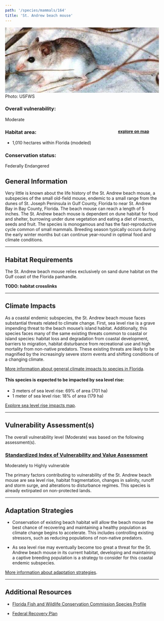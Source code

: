 ```yaml
---
path: '/species/mammals/164'
title: 'St. Andrew beach mouse'
---
```


<content-header icon="rodents" title="St. Andrew beach mouse" subtitle="Peromyscus polionotus peninsularis">
</content-header>

<div id="TopSection">

<div class="header-photo"><img src="164.jpg" alt="Photo for 164"/>
<figcaption>Photo: USFWS</figcaption></div>

<div>

### Overall vulnerability:

<div class="vulnerability vulnerability-moderate">Moderate</div>

<h3>Habitat area: 
<a href="/species/mammals/164/map" style="float:right;font-size:smaller;margin-right: 2rem;">
<fa-icon name="map"></fa-icon>
explore on map
</a>
</h3>

-   1,010 hectares within Florida (modeled)


### Conservation status:

Federally Endangered

</div>
</div>

## General Information

Very little is known about the life history of the St. Andrew beach mouse, a subspecies of the small old-field mouse, endemic to a small range from the dunes of St. Joseph Peninsula in Gulf County, Florida to near St. Andrew Bay in Bay County, Florida.  The beach mouse can reach a length of 5 inches.  The St. Andrew beach mouse is dependent on dune habitat for food and shelter, burrowing under dune vegetation and eating a diet of insects, seeds and fruit.   The species is monogamous and has the fast-reproductive cycle common of small mammals.  Breeding season typically occurs during the early winter months but can continue year-round in optimal food and climate conditions.

<hr />

## Habitat Requirements

The St. Andrew beach mouse relies exclusively on sand dune habitat on the Gulf coast of the Florida panhandle.

**TODO: habitat crosslinks**

<hr />

## Climate Impacts

As a coastal endemic subspecies, the St. Andrew beach mouse faces substantial threats related to climate change.  First, sea level rise is a grave impending threat to the beach mouse’s island habitat.  Additionally, this species faces many of the same existing threats common to coastal or island species: habitat loss and degradation from coastal development, barriers to migration, habitat disturbance from recreational use and high mortality from non-native predators.  These existing threats are likely to be magnified by the increasingly severe storm events and shifting conditions of a changing climate.

[More information about general climate impacts to species in Florida](/impacts/species).


#### This species is expected to be impacted by sea level rise:

- 3 meters of sea level rise: 69% of area (701 ha)
- 1 meter of sea level rise: 18% of area (179 ha)

[Explore sea level rise impacts map](/species/mammals/164/map).


<hr />

## Vulnerability Assessment(s)

The overall vulnerability level (Moderate) was based on the following assessment(s).
#### 
<div class="vulnerability-header">
<h3><a href="/impacts/vulnerability/sivva/species">Standardized Index of Vulnerability and Value Assessment</a></h3>
<div class="vulnerability vulnerability-high">Moderately to Highly vulnerable</div>
</div> 

The primary factors contributing to vulnerability of the St. Andrew beach mouse are sea level rise, habitat fragmentation, changes in salinity, runoff and storm surge, and alterations to disturbance regimes.  This species is already extirpated on non-protected lands.


<hr />

## Adaptation Strategies

- Conservation of existing beach habitat will allow the beach mouse the best chance of recovering and maintaining a healthy population as climate change begins to accelerate.  This includes controlling existing stressors, such as reducing populations of non-native predators.

- As sea level rise may eventually become too great a threat for the St. Andrew beach mouse in its current habitat, developing and maintaining a captive breeding population is a strategy to consider for this coastal endemic subspecies.

[More information about adaptation strategies](/strategies).

<hr />


## Additional Resources

- [Florida Fish and Wildlife Conservation Commission Species Profile](https://myfwc.com/wildlifehabitats/profiles/mammals/land/st-andrew-beach-mouse/)

- [Federal Recovery Plan](https://ecos.fws.gov/docs/recovery_plan/20110104_SABM_recov_plan_FINAL.pdf)
